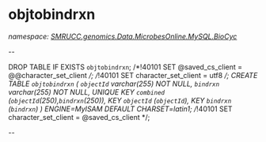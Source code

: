 ﻿# objtobindrxn
_namespace: [SMRUCC.genomics.Data.MicrobesOnline.MySQL.BioCyc](./index.md)_

--
 
 DROP TABLE IF EXISTS `objtobindrxn`;
 /*!40101 SET @saved_cs_client = @@character_set_client */;
 /*!40101 SET character_set_client = utf8 */;
 CREATE TABLE `objtobindrxn` (
 `objectId` varchar(255) NOT NULL,
 `bindrxn` varchar(255) NOT NULL,
 UNIQUE KEY `combined` (`objectId`(250),`bindrxn`(250)),
 KEY `objectId` (`objectId`),
 KEY `bindrxn` (`bindrxn`)
 ) ENGINE=MyISAM DEFAULT CHARSET=latin1;
 /*!40101 SET character_set_client = @saved_cs_client */;
 
 --




